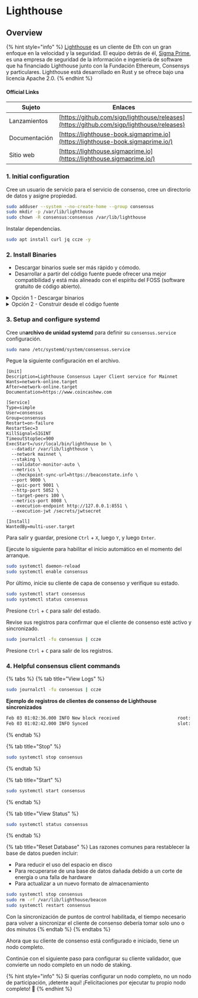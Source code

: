 # Lighthouse

## Overview

{% hint style="info" %}
[Lighthouse](https://github.com/sigp/lighthouse)  es un cliente de Eth con un gran enfoque en la velocidad y la seguridad. El equipo detrás de él, [Sigma Prime](https://sigmaprime.io), es una empresa de seguridad de la información e ingeniería de software que ha financiado Lighthouse junto con la Fundación Ethereum, Consensys 
y particulares. Lighthouse está desarrollado en Rust y se ofrece bajo una licencia Apache 2.0.
{% endhint %}

#### Official Links

| Sujeto       | Enlaces                                                                                      |
| ------------- | ------------------------------------------------------------------------------------------ |
| Lanzamientos      | [https://github.com/sigp/lighthouse/releases](https://github.com/sigp/lighthouse/releases) |
| Documentación | [https://lighthouse-book.sigmaprime.io](https://lighthouse-book.sigmaprime.io/)            |
| Sitio web       | [https://lighthouse.sigmaprime.io](https://lighthouse.sigmaprime.io/)                      |

### 1. Initial configuration

Cree un usuario de servicio para el servicio de consenso, cree un directorio de datos y asigne 
propiedad.

```bash
sudo adduser --system --no-create-home --group consensus
sudo mkdir -p /var/lib/lighthouse
sudo chown -R consensus:consensus /var/lib/lighthouse
```

Instalar dependencias.

```bash
sudo apt install curl jq ccze -y
```

### 2. Install Binaries

* Descargar binarios suele ser más rápido y cómodo.&#x20;
* Desarrollar a partir del código fuente puede ofrecer una mejor compatibilidad y está más alineado con el espíritu del FOSS (software gratuito de código abierto).

<details>

<summary>Opción 1 - Descargar binarios</summary>

Ejecute lo siguiente para descargar automáticamente la última versión de Linux, un-tar y cleanup.

```bash
RELEASE_URL="https://api.github.com/repos/sigp/lighthouse/releases/latest"
BINARIES_URL="$(curl -s $RELEASE_URL | jq -r ".assets[] | select(.name) | .browser_download_url" | grep x86_64-unknown-linux-gnu.tar.gz$)"

echo Downloading URL: $BINARIES_URL

cd $HOME
# Download
wget -O lighthouse.tar.gz $BINARIES_URL
# Untar
tar -xzvf lighthouse.tar.gz -C $HOME
# Cleanup
rm lighthouse.tar.gz
```

Instale los archivos binarios.

<pre class="language-bash"><code class="lang-bash"><strong>sudo mv $HOME/lighthouse /usr/local/bin/lighthouse
</strong></code></pre>

</details>

<details>

<summary>Opción 2 - Construir desde el código fuente</summary>

**Instalar la dependencia de óxido**

```bash
curl --proto '=https' --tlsv1.2 -sSf https://sh.rustup.rs | sh
```

Cuando se le solicite, ingrese '1' para continuar con la instalación predeterminada.

Actualice las variables de entorno.

```bash
echo export PATH="$HOME/.cargo/bin:$PATH" >> ~/.bashrc
source ~/.bashrc
```

Instala dependencias de óxido.

```bash
sudo apt-get update
sudo apt install -y git gcc g++ make cmake pkg-config libssl-dev libclang-dev clang protobuf-compiler
```

Compile los archivos binarios.

```bash
mkdir -p ~/git
cd ~/git
git clone -b stable https://github.com/sigp/lighthouse.git
cd lighthouse
make
```

En caso de errores de compilación, ejecute la siguiente secuencia..

```bash
rustup update
cargo clean
make
```

Verifique que lighthouse se haya construido correctamente verificando el número de versión.

```
lighthouse --version
```

Instale los archivos binarios.

```bash
sudo cp $HOME/.cargo/bin/lighthouse /usr/local/bin/lighthouse
```

</details>

### **3. Setup and configure systemd**

Cree un**archivo de unidad systemd** para definir su `consensus.service` configuración.

```bash
sudo nano /etc/systemd/system/consensus.service
```

Pegue la siguiente configuración en el archivo.

```shell
[Unit]
Description=Lighthouse Consensus Layer Client service for Mainnet
Wants=network-online.target
After=network-online.target
Documentation=https://www.coincashew.com

[Service]
Type=simple
User=consensus
Group=consensus
Restart=on-failure
RestartSec=3
KillSignal=SIGINT
TimeoutStopSec=900
ExecStart=/usr/local/bin/lighthouse bn \
  --datadir /var/lib/lighthouse \
  --network mainnet \
  --staking \
  --validator-monitor-auto \
  --metrics \
  --checkpoint-sync-url=https://beaconstate.info \
  --port 9000 \
  --quic-port 9001 \
  --http-port 5052 \
  --target-peers 100 \
  --metrics-port 8008 \
  --execution-endpoint http://127.0.0.1:8551 \
  --execution-jwt /secrets/jwtsecret

[Install]
WantedBy=multi-user.target
```

Para salir y guardar, presione `Ctrl` + `X`, luego `Y`, y luego `Enter`.

Ejecute lo siguiente para habilitar el inicio automático en el momento del arranque.

```bash
sudo systemctl daemon-reload
sudo systemctl enable consensus
```

Por último, inicie su cliente de capa de consenso y verifique su estado.

```bash
sudo systemctl start consensus
sudo systemctl status consensus
```

Presione `Ctrl` + `C` para salir del estado.

Revise sus registros para confirmar que el cliente de consenso esté activo y sincronizado.

```bash
sudo journalctl -fu consensus | ccze
```

Presione `Ctrl` + `C` para salir de los registros.

### 4. Helpful consensus client commands

{% tabs %}
{% tab title="View Logs" %}
```bash
sudo journalctl -fu consensus | ccze
```

**Ejemplo de registros de clientes de consenso de Lighthouse sincronizados**

```bash
Feb 03 01:02:36.000 INFO New block received                      root: 0xb5ccb2f85d981ca9e1c0d904f967403ddf8c47532c195fe213c94a28ffaf6a2e, slot: 2138
Feb 03 01:02:42.000 INFO Synced                                  slot: 2138, block: 0x1cb281a, epoch: 121, finalized_epoch: 120, finalized_root: 0x1dce0, exec_hash: 0x6827aeb (verified), peers: 50, service: slot_notifier
```
{% endtab %}

{% tab title="Stop" %}
```bash
sudo systemctl stop consensus
```
{% endtab %}

{% tab title="Start" %}
```bash
sudo systemctl start consensus
```
{% endtab %}

{% tab title="View Status" %}
```bash
sudo systemctl status consensus
```
{% endtab %}

{% tab title="Reset Database" %}
Las razones comunes para restablecer la base de datos pueden incluir:

* Para reducir el uso del espacio en disco
* Para recuperarse de una base de datos dañada debido a un corte de energía o una falla de hardware
* Para actualizar a un nuevo formato de almacenamiento

```bash
sudo systemctl stop consensus
sudo rm -rf /var/lib/lighthouse/beacon
sudo systemctl restart consensus
```

Con la sincronización de puntos de control habilitada, el tiempo necesario para volver a sincronizar el cliente de consenso debería tomar solo uno o dos minutos
{% endtab %}
{% endtabs %}

Ahora que su cliente de consenso está configurado e iniciado, tiene un nodo completo.

Continúe con el siguiente paso para configurar su cliente validador, que convierte un nodo completo en un nodo de staking.

{% hint style="info" %}
Si querías configurar un nodo completo, no un nodo de participación, ¡detente aquí! ¡Felicitaciones por ejecutar tu propio nodo completo! :tada:
{% endhint %}

